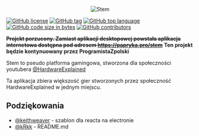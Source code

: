 <p align="center"><img alt="Stem" src="https://raw.githubusercontent.com/pizza61/stem/master/ikona.png" /></p>

[![GitHub license](https://img.shields.io/github/license/pizza61/stem.svg?style=flat-square)](https://github.com/pizza61/stem/blob/master/LICENSE)
[![GitHub tag](https://img.shields.io/github/tag/pizza61/stem.svg?style=flat-square)]()
[![GitHub top language](https://img.shields.io/github/languages/top/pizza61/stem.svg?style=flat-square)]()
[![GitHub code size in bytes](https://img.shields.io/github/languages/code-size/pizza61/stem.svg?style=flat-square)]()
[![GitHub contributors](https://img.shields.io/github/contributors/pizza61/stem.svg?style=flat-square)]()

~~**Projekt porzucony. Zamiast aplikacji desktopowej powstała aplikacja internetowa dostępna pod adresem https://papryka.pro/stem**~~
**Ten projekt będzie kontynuowany przez ProgramistaZpolski**

Stem to pseudo platforma gamingowa, stworzona dla społeczności youtubera [@HardwareExplained](https://github.com/HardwareExplained)

Ta aplikacja zbiera większość gier stworzonych przez społeczność HardwareExplained w jednym miejscu.

## Podziękowania
- [@keithweaver](https://github.com/keithweaver/basic-electron-react-boilerplate) - szablon dla reacta na electronie
- [@kRkk](https://github.com/kRkk) - README.md
